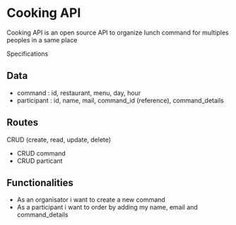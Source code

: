 # Cooking API

Cooking API is an open source API to organize lunch command for multiples peoples in a same place

Specifications

## Data
* command : id, restaurant, menu, day, hour
* participant : id, name, mail, command_id (reference), command_details

## Routes
CRUD (create, read, update, delete) 
* CRUD command
* CRUD particant

## Functionalities
* As an organisator i want to create a new command
* As a participant i want to order by adding my name, email and command_details
